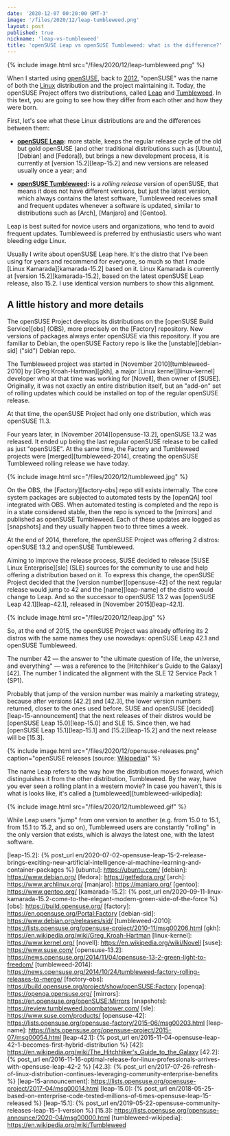 ```yaml
---
date: '2020-12-07 00:20:00 GMT-3'
image: '/files/2020/12/leap-tumbleweed.png'
layout: post
published: true
nickname: 'leap-vs-tumbleweed'
title: 'openSUSE Leap vs openSUSE Tumbleweed: what is the difference?'
---
```


{% include image.html src="/files/2020/12/leap-tumbleweed.png" %}

When I started using [openSUSE], back to [2012][vinyanalista], "openSUSE" was the name of both the [Linux] distribution and the project maintaining it. Today, the openSUSE Project offers two distributions, called [Leap] and [Tumbleweed]. In this text, you are going to see how they differ from each other and how they were born.

<!--more-->

First, let's see what these Linux distributions are and the differences between them:

- **[openSUSE Leap][leap]:** more stable, keeps the regular release cycle of the old but gold openSUSE (and other traditional distributions such as [Ubuntu], [Debian] and [Fedora]), but brings a new development process, it is currently at [version 15.2][leap-15.2] and new versions are released usually once a year; and

- **[openSUSE Tumbleweed][tumbleweed]:** is a _rolling release_ version of openSUSE, that means it does not have different versions, but just the latest version, which always contains the latest software, Tumbleweed receives small and frequent updates whenever a software is updated, similar to distributions such as [Arch], [Manjaro] and [Gentoo].

Leap is best suited for novice users and organizations, who tend to avoid frequent updates. Tumbleweed is preferred by enthusiastic users who want bleeding edge Linux.

Usually I write about openSUSE Leap here. It's the distro that I've been using for years and recommend for everyone, so much so that I made [Linux Kamarada][kamarada-15.2] based on it. Linux Kamarada is currently at [version 15.2][kamarada-15.2], based on the latest openSUSE Leap release, also 15.2. I use identical version numbers to show this alignment.

## A little history and more details

The openSUSE Project develops its distributions on the [openSUSE Build Service][obs] (OBS), more precisely on the [Factory] repository. New versions of packages always enter openSUSE via this repository. If you are familiar to Debian, the openSUSE Factory repo is like the [unstable][debian-sid] ("sid") Debian repo.

The Tumbleweed project was started in [November 2010][tumbleweed-2010] by [Greg Kroah-Hartman][gkh], a major [Linux kernel][linux-kernel] developer who at that time was working for [Novell], then owner of [SUSE]. Originally, it was not exactly an entire distribution itself, but an "add-on" set of rolling updates which could be installed on top of the regular openSUSE release.

At that time, the openSUSE Project had only one distribution, which was openSUSE 11.3.

Four years later, in [November 2014][opensuse-13.2], openSUSE 13.2 was released. It ended up being the last regular openSUSE release to be called as just "openSUSE". At the same time, the Factory and Tumbleweed projects were [merged][tumbleweed-2014], creating the openSUSE Tumbleweed rolling release we have today.

{% include image.html src="/files/2020/12/tumbleweed.jpg" %}

On the OBS, the [Factory][factory-obs] repo still exists internally. The core system packages are subjected to automated tests by the [openQA] tool integrated with OBS. When automated testing is completed and the repo is in a state considered stable, then the repo is synced to the [mirrors] and published as openSUSE Tumbleweed. Each of these updates are logged as [snapshots] and they usually happen two to three times a week.

At the end of 2014, therefore, the openSUSE Project was offering 2 distros: openSUSE 13.2 and openSUSE Tumbleweed.

Aiming to improve the release process, SUSE decided to release [SUSE Linux Enterprise][sle] (SLE) sources for the community to use and help offering a distribution based on it. To express this change, the openSUSE Project decided that the [version number][opensuse-42] of the next regular release would jump to 42 and the [name][leap-name] of the distro would change to Leap. And so the successor to openSUSE 13.2 was [openSUSE Leap 42.1][leap-42.1], released in [November 2015][leap-42.1].

{% include image.html src="/files/2020/12/leap.jpg" %}

So, at the end of 2015, the openSUSE Project was already offering its 2 distros with the same names they use nowadays: openSUSE Leap 42.1 and openSUSE Tumbleweed.

The number 42 — the answer to "the ultimate question of life, the universe, and everything" — was a reference to the [Hitchhiker's Guide to the Galaxy][42]. The number 1 indicated the alignment with the SLE 12 Service Pack 1 (SP1).

Probably that jump of the version number was mainly a marketing strategy, because after versions [42.2] and [42.3], the lower version numbers returned, closer to the ones used before. SUSE and openSUSE [decided][leap-15-announcement] that the next releases of their distros would be [openSUSE Leap 15.0][leap-15.0] and SLE 15. Since then, we had [openSUSE Leap 15.1][leap-15.1] and [15.2][leap-15.2] and the next release will be [15.3].

{% include image.html src="/files/2020/12/opensuse-releases.png" caption="openSUSE releases (source: [Wikipedia](https://en.wikipedia.org/wiki/OpenSUSE_version_history))" %}

The name Leap refers to the way how the distribution moves forward, which distinguishes it from the other distribution, Tumbleweed. By the way, have you ever seen a rolling plant in a western movie? In case you haven't, this is what is looks like, it's called a [tumbleweed][tumbleweed-wikipedia]:

{% include image.html src="/files/2020/12/tumbleweed.gif" %}

While Leap users "jump" from one version to another (e.g. from 15.0 to 15.1, from 15.1 to 15.2, and so on), Tumbleweed users are constantly "rolling" in the only version that exists, which is always the latest one, with the latest software.

[opensuse]:             https://www.opensuse.org/
[vinyanalista]:         https://vinyanalista.github.io/blog/2012/04/21/problemas-envolvendo-bootloaders-mbr-e-tabela-de-particoes/
[linux]:                https://www.kernel.org/linux.html
[leap]:                 https://en.opensuse.org/Portal:Leap
[tumbleweed]:           https://en.opensuse.org/Portal:Tumbleweed
[leap-15.2]:            {% post_url en/2020-07-02-opensuse-leap-15-2-release-brings-exciting-new-artificial-intelligence-ai-machine-learning-and-container-packages %}
[ubuntu]:               https://ubuntu.com/
[debian]:               https://www.debian.org/
[fedora]:               https://getfedora.org/
[arch]:                 https://www.archlinux.org/
[manjaro]:              https://manjaro.org/
[gentoo]:               https://www.gentoo.org/
[kamarada-15.2]:        {% post_url en/2020-09-11-linux-kamarada-15.2-come-to-the-elegant-modern-green-side-of-the-force %}
[obs]:                  https://build.opensuse.org/
[factory]:              https://en.opensuse.org/Portal:Factory
[debian-sid]:           https://www.debian.org/releases/sid/
[tumbleweed-2010]:      https://lists.opensuse.org/opensuse-project/2010-11/msg00206.html
[gkh]:                  https://en.wikipedia.org/wiki/Greg_Kroah-Hartman
[linux-kernel]:         https://www.kernel.org/
[novell]:               https://en.wikipedia.org/wiki/Novell
[suse]:                 https://www.suse.com/
[opensuse-13.2]:        https://news.opensuse.org/2014/11/04/opensuse-13-2-green-light-to-freedom/
[tumbleweed-2014]:      https://news.opensuse.org/2014/10/24/tumbleweed-factory-rolling-releases-to-merge/
[factory-obs]:          https://build.opensuse.org/project/show/openSUSE:Factory
[openqa]:               https://openqa.opensuse.org/
[mirrors]:              https://en.opensuse.org/openSUSE:Mirrors
[snapshots]:            https://review.tumbleweed.boombatower.com/
[sle]:                  https://www.suse.com/products/
[opensuse-42]:          https://lists.opensuse.org/opensuse-factory/2015-06/msg00203.html
[leap-name]:            https://lists.opensuse.org/opensuse-project/2015-07/msg00054.html
[leap-42.1]:            {% post_url en/2015-11-04-opensuse-leap-42-1-becomes-first-hybrid-distribution %}
[42]:                   https://en.wikipedia.org/wiki/The_Hitchhiker's_Guide_to_the_Galaxy
[42.2]:                 {% post_url en/2016-11-16-optimal-release-for-linux-professionals-arrives-with-opensuse-leap-42-2 %}
[42.3]:                 {% post_url en/2017-07-26-refresh-of-linux-distribution-continues-leveraging-community-enterprise-benefits %}
[leap-15-announcement]: https://lists.opensuse.org/opensuse-project/2017-04/msg00014.html
[leap-15.0]:            {% post_url en/2018-05-25-based-on-enterprise-code-tested-millions-of-times-opensuse-leap-15-released %}
[leap-15.1]:            {% post_url en/2019-05-22-opensuse-community-releases-leap-15-1-version %}
[15.3]:                 https://lists.opensuse.org/opensuse-announce/2020-04/msg00000.html
[tumbleweed-wikipedia]: https://en.wikipedia.org/wiki/Tumbleweed
